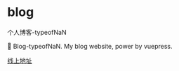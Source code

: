 # blog

个人博客-typeofNaN

:cowboy_hat_face: Blog-typeofNaN. My blog website, power by vuepress.

[线上地址](https://typeofNaN.github.io/vuepress-blog/)